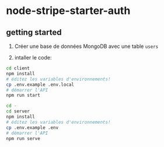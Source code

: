 # node-stripe-starter-auth

## getting started

1. Créer une base de données MongoDB avec une table `users`

2. intaller le code:

```sh
cd client
npm install
# éditez les variables d'environnements!
cp .env.example .env.local
# démarrer l'API
npm run start

cd -
cd server
npm install
# éditez les variables d'environnements!
cp .env.example .env
# démarrer l'API
npm run serve
```
